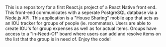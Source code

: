 This is a repository for a first React.js project of a React Native front end. This front-end communicates with a seperate PostgreSQL database via a Node.js API. This application is a "House Sharing" mobile app that acts as an IOU tracker for groups of people (ie. roommates). Users are able to create IOU's for group expenses as well as for actual items. Groups have access to a "In-Need-Of" board where users can add and resolve items on the list that the group is in need of. Enjoy the code! 
